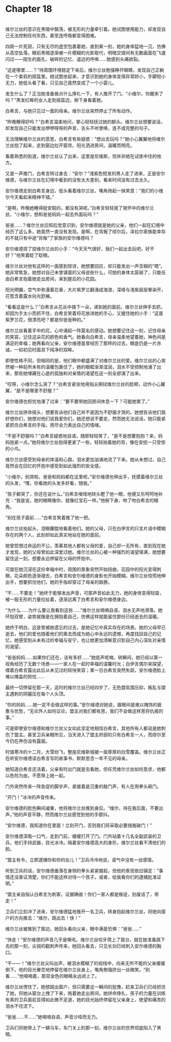 # Chapter 18

<br>
维尔兰丝的意识在黑暗中飘荡，被无形的力量牵引着。她试图使用能力，却发现自己无法控制任何东西，甚至连呼吸都变得困难。

四周一片死寂，只有无尽的虚空包裹着她，直到某一刻，她的身体猛地一沉，仿佛从高空坠落。眼前黑暗逐渐被一片模糊的光影取代，明暗交错间有无数画面在飞速闪过——陌生的面孔、破碎的记忆、遥远的呼唤……她感到头痛欲裂。

“这是哪里……？”待周围环境稳定下来后，维尔兰丝勉强睁开眼睛，发现自己正躺在一个柔软的摇篮里。她试图坐起来，才意识到她的身体变得异常娇小，手脚短小无力，她低头看了看，只见自己竟然变成了一个小婴儿。

发生什么了？正当她准备做点什么挣扎一下，有人推开了门。“小维尔，你醒来了吗？”黑发红眸的女人走到摇篮边，俯下身看着她。

白希言，与她只见过一面的母亲。维尔兰丝突然停止了所有动作。

“昨晚睡得好吗？”白希言温柔地问，掌心轻轻抚过她的额头。维尔兰丝想要说话，却发现自己只能发出咿咿呀呀的声音，舌头不听使唤，连不成完整的句子。

无法理解维尔兰丝的意思，白希言有些疑惑：“想出去玩吗？”她小心翼翼地将维尔兰丝抱了起来，走到窗边拉开窗帘。阳光洒进房间，温暖而明亮。

看着熟悉的街道，维尔兰丝认了出来，这里是尼维斯，但并非她在试炼中住的地方。

又是一声推门，白希言转过身去：“安尔？”浅紫色短发的男人走了进来，正是安尔维德，与维尔兰丝在幻境中看到的没有太大差别，看来时间没有过去太久。

安尔维德走到白希言身边，低头看着维尔兰丝，嘴角扬起一抹笑意：“我们的小维尔今天看起来精神不错。”

“是啊，昨晚她睡得挺安稳的，都没有哭呢。”白希言轻轻晃了晃怀中的维尔兰丝，“小维尔，想和爸爸妈妈一起去外面玩吗？”

爸爸……？维尔兰丝后知后觉意识到，安尔维德就是她的父亲，他们一起在幻境中经历了这么多，她竟然一直没有发现。是啊，在背叛了缪尔后，泽拉尔家族能幸存的不就只有中途“背叛”了家族的安尔维德吗？

安尔维德捏了捏维尔兰丝的小手：“今天天气很好，我们一起出去玩吧，好不好？”他笑着眨了眨眼。

维尔兰丝对他有这样的一面感到惊讶，她想要回应，却只能发出一声含糊的“嗯”。她非常焦急，她想对自己未曾谋面的父母说些什么，可她的身体太孱弱了，只能任由白希言抱着她走出房间，来到屋后的小花园。

阳光明媚，空气中弥漫着花香，大片紫罗兰翻涌成海浪，深绛与浅紫层层晕染开，花苞含着露水向光舒展。

“看看这是什么？”白希言从花丛中摘下一朵，递到她的面前。维尔兰丝伸手去抓，却因为手太小而抓不住，白希言笑着将花放进她的手心，又握住她的小手：“这是紫罗兰花，很漂亮吧？都是你爸爸种的。”

维尔兰丝看着手中的花，心中涌起一阵莫名的感动。她想要记住这一刻，记住母亲的笑容，记住这朵花的颜色和香气。她看向白希言，母亲温柔地望着她，神色间是满足的幸福；她再看向父亲，安尔维德虽曾经历了那样的过去，眼底仍是一片赤诚，一如初见时面具下纯净的双眸。

即使性格不同，但相同的是，他们眼中都盛满了对维尔兰丝的爱。维尔兰丝的心突然被一种前所未有的温暖包裹住了，她的眼眶渐渐湿润，泪水不受控制地涌了出来，那些她埋藏在心底的孤独和对亲情的渴望在这一刻全部涌了出来。

“哎呀，小维尔怎么哭了？”白希言紧张地用指尖擦拭维尔兰丝的脸颊，动作小心翼翼，“是不是哪里不舒服？”

安尔维德也担忧地凑了过来：“要不要带她回房间休息一下？可能她累了。”

维尔兰丝拼命摇头，想要告诉他们自己并不是因为不舒服才哭的。她想告诉他们我好想你们，她想对他们说我爱你们，她还想说不要走，然而她无法说话，她只能紧紧抓住白希言的手指，用尽全力表达自己的情绪。

“不是不舒服吗？”白希言疑惑地自语，随即轻轻笑了，“是不是想要抱抱？来，妈妈抱紧一点。”她将维尔兰丝抱得更紧了一些，轻轻拍着她的背，像在安抚一只受惊的小鸟。

维尔兰丝感受到母亲的体温和心跳，泪水更加汹涌地流了下来。她从未想过，自己竟然会在回忆的怀抱中感受到如此强烈的安全感。

“小维尔，别哭啦，爸爸和妈妈都在这里呢。”安尔维德也伸出手，抚摸着维尔兰丝的头发，“嘿，你看她的头发多好看，随我。”

“孩子都哭了，你还在说什么。”白希言嗔怪地转头瞪了他一眼，他便又乐呵呵地补充：“我是说，她的眼睛像你，就像红宝石一样。”他俯下身，吻了吻白希言的眼角。

“别在孩子面前……”白希言笑着推了他一把。

维尔兰丝抬起头，泪眼朦胧地看着他们。她的父母，只在白伊言的只言片语中模糊存在的两个人，此刻却如此真实地站在她的面前。

她曾怨恨过命运的不公，羡慕其他人都有父母的爱，自己却一无所有，直到现在她才发现，她的父母曾如此深爱过她。维尔兰丝的心被一种强烈的渴望填满，她想要留住这一刻，想要永远停留在父母的怀抱中。

可就在她沉浸在这份幸福中时，周围的景象突然开始扭曲，花园中的阳光变得刺眼，花朵颜色逐渐褪去，白希言和安尔维德的身影也开始模糊。维尔兰丝惊慌地伸出手，想要抓住他们，她的手指却穿过了母亲的肩膀。

“不……不要走！”她终于能够发出声音，可那声音如此无力，她的身体变得轻盈，被一股无形的力量拉扯着，逐渐远离了白希言和安尔维德身边。

“为什么……为什么要让我看到这些……”维尔兰丝喃喃自语，泪水无声地滑落。她环抱双臂，姿势就像是在拥抱着自己，仿佛这样就能留住那份已经逝去的温暖。

她终于明白，这是曾被她遗忘的过去，是她记忆中真实存在的场景。她的父母早已逝去，他们的爱也随着他们的离去而成为她心中永远的遗憾，再度找回自己的记忆，她感受到从未有过的幸福与安宁，也让她更加清晰意识到自己内心深处对亲情的渴望。

“爸爸妈妈……如果你们还在，该有多好……”她低声呢喃，转瞬间，她已经以第一视角经历了无数个场景——一家人在一起时幸福的温馨时光；白伊言偶尔来探望，缠着白希言露出此后从未见过的轻快笑容；某一日白希言突然失踪，安尔维德脸上难以掩盖的担忧……

最终一切停留在那一天，这时的维尔兰丝已经四岁了，无色盟氛围压抑，叛乱与盟主遇刺的阴霾压在每个人头顶。

“你的妈妈……她一定不会做这样的事。”安尔维德对她说，眉眼间是难以掩饰的疲惫与忧愁，“无论外人如何议论，盟主对我们都有恩，我们不会做这样恩将仇报的事。”

可是即使安尔维德和维尔兰丝父女如此坚定地相信白希言，其他所有人都说是她刺伤了盟主。甚至卫兵亲眼所见，当天进入了盟主府邸的只有白希言一人，而缪尔至今仍在养伤没有露面。

时值寒冷的十二月，大雪纷飞，整座尼维斯城被一层厚厚的白雪覆盖。维尔兰丝正在听安尔维德读白希言写的故事书，默默思念一年不见的母亲。

她知道白希言还活着，父亲有时出门就是去看她，但任凭维尔兰丝如何恳求，他都以危险为由，不愿带上她一起。

门外突然传来一阵急促的脚步声，紧接着是沉重的敲门声，有人在用拳头砸门。

“开门！”冰冷的声音传来。

安尔维德的脸色瞬间凝重，他将维尔兰丝推到身后。“维尔，待在我后面，不要出声。”他的声音平静，然而维尔兰丝感觉到他的手颤抖。

“安尔维德，我知道你在里面！立刻开门，否则我们将采取必要措施破门！”

安尔维德深吸一口气，走到门前，缓缓打开了门。门外站着十几名全副武装的卫兵，他们手持武器，目光冰冷。隔着安尔维德高大的身形，维尔兰丝看不清他们的脸。

“盟主有令，立即逮捕你和你的女儿！”卫兵冷冷地说，语气中没有一丝感情。

听到卫兵的话，安尔维德垂落在身侧的拳头紧紧握起，但他的表现依旧镇定：“事情还没查证清楚，你们不能这样对待一个孩子。或者，给我看你们的逮捕批准证明。”

“盟主亲自指认白希言为刺客，证据确凿！你们一家人都是叛徒，别废话了，带走！”

卫兵们立刻冲了进来，安尔维德猛地推开一名卫兵，转身抱起维尔兰丝，将她向窗户的方向推去：“维尔，跳出去！快！”

维尔兰丝被推到了窗边，她回头看向父亲，眼中满是恐惧：“爸爸……”

“快走！”安尔维德的声音几乎是嘶吼。维尔兰丝咬牙爬上了窗台，就在她准备跳下去的那一刻，尖锐的戳刺声传来，她回头看去，只见长剑已经刺入安尔维德的胸口。

“不——！”维尔兰丝尖叫出声，被泪水模糊了的视线中，向来无所不能的父亲缓缓倒下。他的目光眷恋地停留在维尔兰丝身上，嘴角勉强挤出一丝微笑。“别看……”他喃喃着，那双金色的眼睛永远闭上了。

维尔兰丝愣住了，她想跳出窗户，但只需要这一瞬间的犹豫，赶来卫兵们已经抓住了她，将她从窗台上拽了下来，拖着她走出房间。她拼命挣扎，孩子的力量在训练有素的卫兵面前显得如此微不足道，她的目光始终停留在父亲身上，绝望和痛苦的泪水不住流下。

“爸爸……不……”她喃喃自语，声音沙哑而无力。

卫兵们将她带上了一辆马车，车门关上的那一刻，维尔兰丝的世界彻底陷入了黑暗。
